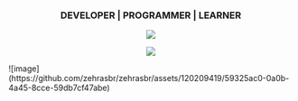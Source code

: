 <h3 align="center">DEVELOPER | PROGRAMMER | LEARNER</h3>



<p align="center"><img src="https://media.giphy.com/media/l1KdbjVf8lZj2Qk3m/giphy.gif" /> </p>
<p align="center"><img src="https://media.giphy.com/media/TIejJSkHLZh4s/giphy.gif" /> </p>
![image](https://github.com/zehrasbr/zehrasbr/assets/120209419/59325ac0-0a0b-4a45-8cce-59db7cf47abe)
